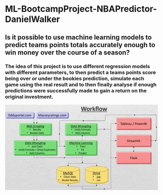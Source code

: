 # ML-BootcampProject-NBAPredictor-DanielWalker
## Is it possible to use machine learning models to predict teams points totals accurately enough to win money over the course of a season?
### The idea of this project is to use different regression models with different parameters, to then predict a teams points score being over or under the bookies prediction, simulate each game using the real result and to then finally analyse if enough predictions were successfully made to gain a return on the original investment.

![alt text](https://github.com/danwalk/ML-Project-NBA-Predictor/blob/main/resources/Project%20Workflow1.jpg?raw=true)
